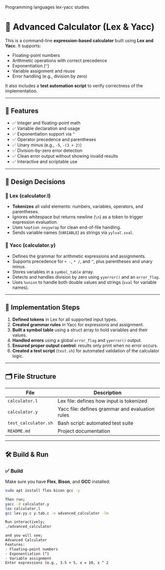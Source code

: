 Programming languages lex-yacc studies

# 🧮 Advanced Calculator (Lex & Yacc)

This is a command-line **expression-based calculator** built using **Lex and Yacc**. It supports:

- Floating-point numbers
- Arithmetic operations with correct precedence
- Exponentiation (`^`)
- Variable assignment and reuse
- Error handling (e.g., division by zero)

It also includes a **test automation script** to verify correctness of the implementation.

---

## 🚀 Features

- ✅ Integer and floating-point math
- ✅ Variable declaration and usage
- ✅ Exponentiation support via `^`
- ✅ Operator precedence and parentheses
- ✅ Unary minus (e.g., `-5`, `-(3 + 2)`)
- ✅ Division-by-zero error detection
- ✅ Clean error output without showing invalid results
- ✅ Interactive and scriptable use

---

## 🧠 Design Decisions

### 📌 Lex (calculator.l)
- **Tokenizes** all valid elements: numbers, variables, operators, and parentheses.
- Ignores whitespace but returns newline (`\n`) as a token to trigger expression evaluation.
- Uses `%option noyywrap` for clean end-of-file handling.
- Sends variable names (`VARIABLE`) as strings via `yylval.sval`.

### 📌 Yacc (calculator.y)
- Defines the grammar for arithmetic expressions and assignments.
- Supports precedence for `+ -`, `* /`, and `^`, plus parentheses and unary minus.
- Stores variables in a `symbol_table` array.
- Detects and handles division by zero using `yyerror()` and an `error_flag`.
- Uses `%union` to handle both double values and strings (`sval` for variable names).

---

## 🧱 Implementation Steps

1. **Defined tokens** in Lex for all supported input types.
2. **Created grammar rules** in Yacc for expressions and assignment.
3. **Built a symbol table** using a struct array to hold variables and their values.
4. **Handled errors** using a global `error_flag` and `yyerror()` output.
5. **Ensured proper output control**: results only print when no error occurs.
6. **Created a test script** (`test.sh`) for automated validation of the calculator logic.

---

## 🗂 File Structure

| File               | Description                                       |
|--------------------|---------------------------------------------------|
| `calculator.l`     | Lex file: defines how input is tokenized          |
| `calculator.y`     | Yacc file: defines grammar and evaluation rules   |
| `test_calculator.sh`          | Bash script: automated test suite                 |
| `README.md`        | Project documentation                             |

---

## 🛠 Build & Run

### ✅ Build

Make sure you have **Flex**, **Bison**, and **GCC** installed:

```bash
sudo apt install flex bison gcc -y

Then run;
yacc -d calculator.y
lex calculator.l
gcc lex.yy.c y.tab.c -o advanced_calculator -lm

Run interactively;
./advanced_calculator

and you will see;
Advanced Calculator
Features:
- Floating-point numbers
- Exponentiation (^)
- Variable assignment
Enter expressions (e.g., 3.5 + 5, x = 10, x ^ 2




